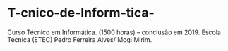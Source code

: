 # T-cnico-de-Inform-tica-
Curso Técnico em Informática. (1500 horas) – conclusão em 2019.
Escola Técnica (ETEC) Pedro Ferreira Alves/ Mogi Mirim. 
